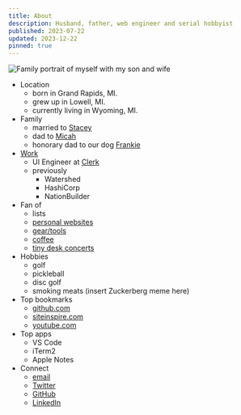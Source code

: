 ```yaml
---
title: About
description: Husband, father, web engineer and serial hobbyist
published: 2023-07-22
updated: 2023-12-22
pinned: true
---
```


![Family portrait of myself with my son and wife](/img/family.webp)

- Location
  - born in Grand Rapids, MI.
  - grew up in Lowell, MI.
  - currently living in Wyoming, MI.
- Family
  - married to [Stacey](/stacey)
  - dad to [Micah](/micah)
  - honorary dad to our dog [Frankie](/frankie)
- [Work](/cv)
  - UI Engineer at [Clerk](https://clerk.com)
  - previously
    - Watershed
    - HashiCorp
    - NationBuilder
- Fan of
  - lists
  - [personal websites](/personal-websites)
  - [gear/tools](/favorites)
  - [coffee](/coffee)
  - [tiny desk concerts](/tiny-desk-concerts)
- Hobbies
  - golf
  - pickleball
  - disc golf
  - smoking meats (insert Zuckerberg meme here)
- Top bookmarks
  - [github.com](https://github.com/)
  - [siteinspire.com](https://siteinspire.com/)
  - [youtube.com](https://www.youtube.com/)
- Top apps
  - VS Code
  - iTerm2
  - Apple Notes
- Connect
  - [email](mailto:alexscarpenter@protonmail.com)
  - [Twitter](https://twitter.com/hybrid_alex)
  - [GitHub](https://github.com/alexcarpenter)
  - [LinkedIn](https://www.linkedin.com/in/imalexcarpenter/)
